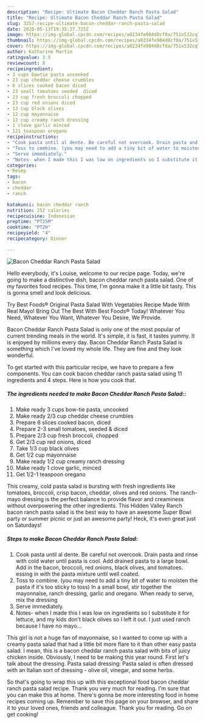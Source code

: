 ```yaml
---
description: "Recipe: Ultimate Bacon Cheddar Ranch Pasta Salad"
title: "Recipe: Ultimate Bacon Cheddar Ranch Pasta Salad"
slug: 3257-recipe-ultimate-bacon-cheddar-ranch-pasta-salad
date: 2020-05-13T19:35:27.725Z
image: https://img-global.cpcdn.com/recipes/a0234fe984d8cf0a/751x532cq70/bacon-cheddar-ranch-pasta-salad-recipe-main-photo.jpg
thumbnail: https://img-global.cpcdn.com/recipes/a0234fe984d8cf0a/751x532cq70/bacon-cheddar-ranch-pasta-salad-recipe-main-photo.jpg
cover: https://img-global.cpcdn.com/recipes/a0234fe984d8cf0a/751x532cq70/bacon-cheddar-ranch-pasta-salad-recipe-main-photo.jpg
author: Katharine Martin
ratingvalue: 3.5
reviewcount: 8
recipeingredient:
- 3 cups bowtie pasta uncooked
- 23 cup cheddar cheese crumbles
- 6 slices cooked bacon diced
- 23 small tomatoes seeded  diced
- 23 cup fresh broccoli chopped
- 23 cup red onions diced
- 13 cup black olives
- 12 cup mayonnaise
- 12 cup creamy ranch dressing
- 1 clove garlic minced
- 121 teaspoon oregano
recipeinstructions:
- "Cook pasta until al dente. Be careful not overcook. Drain pasta and rinse with cold water until pasta is cool. Add drained pasta to a large bowl. Add in the bacon, broccoli, red onions, black olives, and tomatoes. essing in with the pasta mixture until well coated."
- "Toss to combine. (you may need to add a tiny bit of water to moisten the pasta if it&#39;s too sticky to toss) In a small bowl, stir together the mayonnaise, ranch dressing, garlic and oregano. When ready to serve, mix the dressing"
- "Serve immediately."
- "Notes- when I made this I was low on ingredients so I substitute it for lettuce, and my kids don’t black olives so I left it out. I just used ranch because I have no mayo..."
categories:
- Resep
tags:
- bacon
- cheddar
- ranch

katakunci: bacon cheddar ranch
nutrition: 252 calories
recipecuisine: Indonesian
preptime: "PT25M"
cooktime: "PT2H"
recipeyield: "4"
recipecategory: Dinner

---
```



![Bacon Cheddar Ranch Pasta Salad](https://img-global.cpcdn.com/recipes/a0234fe984d8cf0a/751x532cq70/bacon-cheddar-ranch-pasta-salad-recipe-main-photo.jpg)

Hello everybody, it's Louise, welcome to our recipe page. Today, we're going to make a distinctive dish, bacon cheddar ranch pasta salad. One of my favorites food recipes. This time, I'm gonna make it a little bit tasty. This is gonna smell and look delicious.

Try Best Foods® Original Pasta Salad With Vegetables Recipe Made With Real Mayo! Bring Out The Best With Best Foods® Today! Whatever You Need, Whatever You Want, Whatever You Desire, We Provide.

Bacon Cheddar Ranch Pasta Salad is only one of the most popular of current trending meals in the world. It's simple, it is fast, it tastes yummy. It is enjoyed by millions every day. Bacon Cheddar Ranch Pasta Salad is something which I've loved my whole life. They are fine and they look wonderful.


To get started with this particular recipe, we have to prepare a few components. You can cook bacon cheddar ranch pasta salad using 11 ingredients and 4 steps. Here is how you cook that.

##### The ingredients needed to make Bacon Cheddar Ranch Pasta Salad::

1. Make ready 3 cups bow-tie pasta, uncooked
1. Make ready 2/3 cup cheddar cheese crumbles
1. Prepare 6 slices cooked bacon, diced
1. Prepare 2-3 small tomatoes, seeded &amp; diced
1. Prepare 2/3 cup fresh broccoli, chopped
1. Get 2/3 cup red onions, diced
1. Take 1/3 cup black olives
1. Get 1/2 cup mayonnaise
1. Make ready 1/2 cup creamy ranch dressing
1. Make ready 1 clove garlic, minced
1. Get 1/2-1 teaspoon oregano


This creamy, cold pasta salad is bursting with fresh ingredients like tomatoes, broccoli, crisp bacon, cheddar, olives and red onions. The ranch-mayo dressing is the perfect balance to provide flavor and creaminess without overpowering the other ingredients. This Hidden Valley Ranch bacon ranch pasta salad is the best way to have an awesome Super Bowl party or summer picnic or just an awesome party! Heck, it&#39;s even great just on Saturdays! 

##### Steps to make Bacon Cheddar Ranch Pasta Salad:

1. Cook pasta until al dente. Be careful not overcook.
Drain pasta and rinse with cold water until pasta is cool.
Add drained pasta to a large bowl.
Add in the bacon, broccoli, red onions, black olives, and tomatoes.
essing in with the pasta mixture until well coated.
1. Toss to combine. (you may need to add a tiny bit of water to moisten the pasta if it&#39;s too sticky to toss)
In a small bowl, stir together the mayonnaise, ranch dressing, garlic and oregano.
When ready to serve, mix the dressing
1. Serve immediately.
1. Notes- when I made this I was low on ingredients so I substitute it for lettuce, and my kids don’t black olives so I left it out. I just used ranch because I have no mayo...


This girl is not a huge fan of mayonnaise, so I wanted to come up with a creamy pasta salad that had a little bit more flare to it than other easy pasta salad. I mean, this is a bacon cheddar ranch pasta salad with bits of juicy chicken inside. Obviously, I need to be making this year round. First let&#39;s talk about the dressing. Pasta salad dressing: Pasta salad is often dressed with an Italian sort of dressing - olive oil, vinegar, and some herbs. 

So that's going to wrap this up with this exceptional food bacon cheddar ranch pasta salad recipe. Thank you very much for reading. I'm sure that you can make this at home. There's gonna be more interesting food in home recipes coming up. Remember to save this page on your browser, and share it to your loved ones, friends and colleague. Thank you for reading. Go on get cooking!
